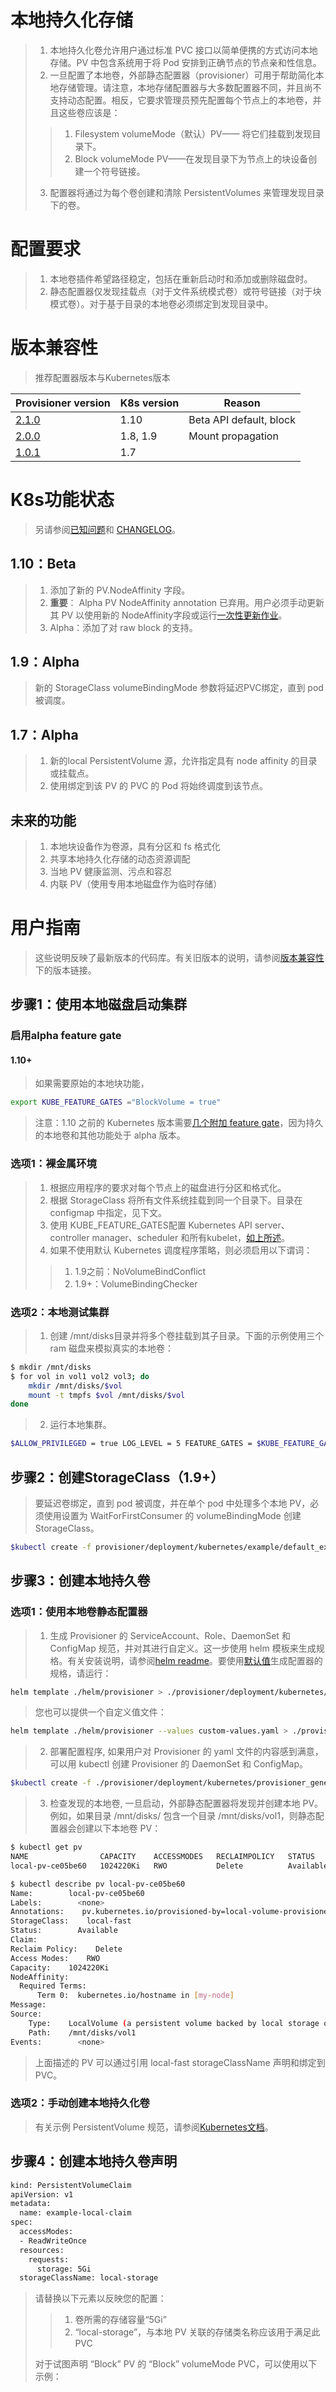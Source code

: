 # 本地持久化存储
> 1. 本地持久化卷允许用户通过标准 PVC 接口以简单便携的方式访问本地存储。PV 中包含系统用于将 Pod 安排到正确节点的节点亲和性信息。   
> 2. 一旦配置了本地卷，外部静态配置器（provisioner）可用于帮助简化本地存储管理。请注意，本地存储配置器与大多数配置器不同，并且尚不支持动态配置。相反，它要求管理员预先配置每个节点上的本地卷，并且这些卷应该是：   
>> 1. Filesystem volumeMode（默认）PV—— 将它们挂载到发现目录下。   
>> 2. Block volumeMode PV——在发现目录下为节点上的块设备创建一个符号链接。   
>>
> 3. 配置器将通过为每个卷创建和清除 PersistentVolumes 来管理发现目录下的卷。

# 配置要求
> 1. 本地卷插件希望路径稳定，包括在重新启动时和添加或删除磁盘时。   
> 2. 静态配置器仅发现挂载点（对于文件系统模式卷）或符号链接（对于块模式卷）。对于基于目录的本地卷必须绑定到发现目录中。   

# 版本兼容性
> 推荐配置器版本与Kubernetes版本   

Provisioner version|K8s version|Reason
-------------------|-----------|---------
[2.1.0](https://github.com/kubernetes-incubator/external-storage/tree/local-volume-provisioner-v2.1.0/local-volume)|1.10|Beta API default, block
[2.0.0](https://github.com/kubernetes-incubator/external-storage/tree/local-volume-provisioner-v2.0.0/local-volume)|1.8, 1.9|Mount propagation
[1.0.1](https://github.com/kubernetes-incubator/external-storage/tree/local-volume-provisioner-v1.0.1/local-volume)|1.7|

# K8s功能状态
> 另请参阅[已知问题](https://github.com/kubernetes-incubator/external-storage/blob/master/local-volume/KNOWN_ISSUES.md)和 [CHANGELOG](https://github.com/kubernetes-incubator/external-storage/blob/master/local-volume/CHANGELOG.md)。   

## 1.10：Beta
> 1. 添加了新的 PV.NodeAffinity 字段。   
> 2. **重要**： Alpha PV NodeAffinity annotation 已弃用。用户必须手动更新其 PV 以使用新的 NodeAffinity字段或运行[一次性更新作业](https://github.com/kubernetes-incubator/external-storage/tree/master/local-volume/utils/update-pv-to-beta)。   
> 3. Alpha：添加了对 raw block 的支持。    

## 1.9：Alpha
> 新的 StorageClass volumeBindingMode 参数将延迟PVC绑定，直到 pod 被调度。   

## 1.7：Alpha
> 1. 新的local PersistentVolume 源，允许指定具有 node affinity 的目录或挂载点。   
> 2. 使用绑定到该 PV 的 PVC 的 Pod 将始终调度到该节点。   

## 未来的功能
> 1. 本地块设备作为卷源，具有分区和 fs 格式化   
> 2. 共享本地持久化存储的动态资源调配   
> 3. 当地 PV 健康监测、污点和容忍   
> 4. 内联 PV（使用专用本地磁盘作为临时存储）

# 用户指南
> 这些说明反映了最新版本的代码库。有关旧版本的说明，请参阅[版本兼容性](https://github.com/kubernetes-incubator/external-storage/tree/master/local-volume#version-compatibility)下的版本链接。

## 步骤1：使用本地磁盘启动集群
### 启用alpha feature gate
#### 1.10+
> 如果需要原始的本地块功能，   
```bash
export KUBE_FEATURE_GATES ="BlockVolume = true"
```
> 注意：1.10 之前的 Kubernetes 版本需要[几个附加 feature gate](https://github.com/kubernetes-incubator/external-storage/tree/local-volume-provisioner-v2.0.0/local-volume#enabling-the-alpha-feature-gates)，因为持久的本地卷和其他功能处于 alpha 版本。

### 选项1：裸金属环境
> 1. 根据应用程序的要求对每个节点上的磁盘进行分区和格式化。   
> 2. 根据 StorageClass 将所有文件系统挂载到同一个目录下。目录在 configmap 中指定，见下文。   
> 3. 使用 KUBE_FEATURE_GATES配置 Kubernetes API server、controller manager、scheduler 和所有kubelet，[如上所述](https://github.com/kubernetes-incubator/external-storage/tree/master/local-volume#enabling-the-alpha-feature-gates)。   
> 4. 如果不使用默认 Kubernetes 调度程序策略，则必须启用以下谓词：   
>> 1. 1.9之前：NoVolumeBindConflict   
>> 2. 1.9+：VolumeBindingChecker

### 选项2：本地测试集群 
> 1. 创建 /mnt/disks目录并将多个卷挂载到其子目录。下面的示例使用三个 ram 磁盘来模拟真实的本地卷：   
```bash
$ mkdir /mnt/disks
$ for vol in vol1 vol2 vol3; do
    mkdir /mnt/disks/$vol
    mount -t tmpfs $vol /mnt/disks/$vol
done
```
> 2. 运行本地集群。   
```bash
$ALLOW_PRIVILEGED = true LOG_LEVEL = 5 FEATURE_GATES = $KUBE_FEATURE_GATES hack/local-up-cluster.sh
```

## 步骤2：创建StorageClass（1.9+）
> 要延迟卷绑定，直到 pod 被调度，并在单个 pod 中处理多个本地 PV，必须使用设置为 WaitForFirstConsumer 的 volumeBindingMode 创建 StorageClass。   
```bash
$kubectl create -f provisioner/deployment/kubernetes/example/default_example_storageclass.yaml
```

## 步骤3：创建本地持久卷
### 选项1：使用本地卷静态配置器   
> 1. 生成 Provisioner 的 ServiceAccount、Role、DaemonSet 和 ConfigMap 规范，并对其进行自定义。这一步使用 helm 模板来生成规格。有关安装说明，请参阅[helm readme](https://github.com/kubernetes-incubator/external-storage/tree/master/local-volume/helm)。要使用[默认值](https://github.com/kubernetes-incubator/external-storage/blob/master/local-volume/helm/provisioner/values.yaml)生成配置器的规格，请运行：   
```bash
helm template ./helm/provisioner > ./provisioner/deployment/kubernetes/provisioner_generated.yaml
```
> 您也可以提供一个自定义值文件：   
```bash
helm template ./helm/provisioner --values custom-values.yaml > ./provisioner/deployment/kubernetes/provisioner_generated.yaml
```
> 2. 部署配置程序, 如果用户对 Provisioner 的 yaml 文件的内容感到满意，可以用 kubectl 创建 Provisioner 的 DaemonSet 和 ConfigMap。  
```bash
$kubectl create -f ./provisioner/deployment/kubernetes/provisioner_generated.yaml
```
> 3. 检查发现的本地卷, 一旦启动，外部静态配置器将发现并创建本地 PV。例如，如果目录 /mnt/disks/ 包含一个目录 /mnt/disks/vol1，则静态配置器会创建以下本地卷 PV：   
```bash
$ kubectl get pv
NAME                CAPACITY    ACCESSMODES   RECLAIMPOLICY   STATUS      CLAIM     STORAGECLASS    REASON    AGE
local-pv-ce05be60   1024220Ki   RWO           Delete          Available             local-storage             26s

$ kubectl describe pv local-pv-ce05be60 
Name:        local-pv-ce05be60
Labels:        <none>
Annotations:    pv.kubernetes.io/provisioned-by=local-volume-provisioner-minikube-18f57fb2-a186-11e7-b543-080027d51893
StorageClass:    local-fast
Status:        Available
Claim:        
Reclaim Policy:    Delete
Access Modes:    RWO
Capacity:    1024220Ki
NodeAffinity:
  Required Terms:
      Term 0:  kubernetes.io/hostname in [my-node]
Message:    
Source:
    Type:    LocalVolume (a persistent volume backed by local storage on a node)
    Path:    /mnt/disks/vol1
Events:        <none>
```
> 上面描述的 PV 可以通过引用 local-fast storageClassName 声明和绑定到 PVC。   

### 选项2：手动创建本地持久化卷
> 有关示例 PersistentVolume 规范，请参阅[Kubernetes文档](https://kubernetes.io/docs/concepts/storage/volumes/#local)。   

## 步骤4：创建本地持久卷声明
```bash
kind: PersistentVolumeClaim
apiVersion: v1
metadata:
  name: example-local-claim
spec:
  accessModes:
  - ReadWriteOnce
  resources:
    requests:
      storage: 5Gi
  storageClassName: local-storage
```
> 请替换以下元素以反映您的配置：   
>> 1. 卷所需的存储容量“5Gi”   
>> 2. “local-storage”，与本地 PV 关联的存储类名称应该用于满足此 PVC   
>>
> 对于试图声明 “Block” PV 的 “Block” volumeMode PVC，可以使用以下示例：   
```bash

```




